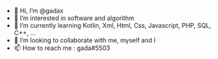 - 👋 Hi, I’m @gadax
- 👀 I’m interested in software and algorithm
- 🌱 I’m currently learning Kotlin, Xml, Html, Css, Javascript, PHP, SQL, C++, ...
- 💞️ I’m looking to collaborate with me, myself and I
- 📫 How to reach me <Discord>: gada#5503
